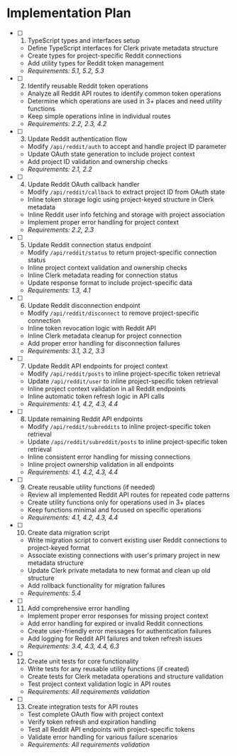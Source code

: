 # Implementation Plan

- [ ] 1. TypeScript types and interfaces setup
  - Define TypeScript interfaces for Clerk private metadata structure
  - Create types for project-specific Reddit connections
  - Add utility types for Reddit token management
  - _Requirements: 5.1, 5.2, 5.3_

- [ ] 2. Identify reusable Reddit token operations
  - Analyze all Reddit API routes to identify common token operations
  - Determine which operations are used in 3+ places and need utility functions
  - Keep simple operations inline in individual routes
  - _Requirements: 2.2, 2.3, 4.2_

- [ ] 3. Update Reddit authentication flow
  - Modify `/api/reddit/auth` to accept and handle project ID parameter
  - Update OAuth state generation to include project context
  - Add project ID validation and ownership checks
  - _Requirements: 2.1, 2.2_

- [ ] 4. Update Reddit OAuth callback handler
  - Modify `/api/reddit/callback` to extract project ID from OAuth state
  - Inline token storage logic using project-keyed structure in Clerk metadata
  - Inline Reddit user info fetching and storage with project association
  - Implement proper error handling for project context
  - _Requirements: 2.2, 2.3_

- [ ] 5. Update Reddit connection status endpoint
  - Modify `/api/reddit/status` to return project-specific connection status
  - Inline project context validation and ownership checks
  - Inline Clerk metadata reading for connection status
  - Update response format to include project-specific data
  - _Requirements: 1.3, 4.1_

- [ ] 6. Update Reddit disconnection endpoint
  - Modify `/api/reddit/disconnect` to remove project-specific connection
  - Inline token revocation logic with Reddit API
  - Inline Clerk metadata cleanup for project connection
  - Add proper error handling for disconnection failures
  - _Requirements: 3.1, 3.2, 3.3_

- [ ] 7. Update Reddit API endpoints for project context
  - Modify `/api/reddit/posts` to inline project-specific token retrieval
  - Update `/api/reddit/user` to inline project-specific token retrieval
  - Inline project context validation in all Reddit endpoints
  - Inline automatic token refresh logic in API calls
  - _Requirements: 4.1, 4.2, 4.3, 4.4_

- [ ] 8. Update remaining Reddit API endpoints
  - Modify `/api/reddit/subreddits` to inline project-specific token retrieval
  - Update `/api/reddit/subreddit/posts` to inline project-specific token retrieval
  - Inline consistent error handling for missing connections
  - Inline project ownership validation in all endpoints
  - _Requirements: 4.1, 4.2, 4.3, 4.4_

- [ ] 9. Create reusable utility functions (if needed)
  - Review all implemented Reddit API routes for repeated code patterns
  - Create utility functions only for operations used in 3+ places
  - Keep functions minimal and focused on specific operations
  - _Requirements: 4.1, 4.2, 4.3, 4.4_

- [ ] 10. Create data migration script
  - Write migration script to convert existing user Reddit connections to project-keyed format
  - Associate existing connections with user's primary project in new metadata structure
  - Update Clerk private metadata to new format and clean up old structure
  - Add rollback functionality for migration failures
  - _Requirements: 5.4_

- [ ] 11. Add comprehensive error handling
  - Implement proper error responses for missing project context
  - Add error handling for expired or invalid Reddit connections
  - Create user-friendly error messages for authentication failures
  - Add logging for Reddit API failures and token refresh issues
  - _Requirements: 3.4, 4.3, 4.4, 6.3_

- [ ] 12. Create unit tests for core functionality
  - Write tests for any reusable utility functions (if created)
  - Create tests for Clerk metadata operations and structure validation
  - Test project context validation logic in API routes
  - _Requirements: All requirements validation_

- [ ] 13. Create integration tests for API routes
  - Test complete OAuth flow with project context
  - Verify token refresh and expiration handling
  - Test all Reddit API endpoints with project-specific tokens
  - Validate error handling for various failure scenarios
  - _Requirements: All requirements validation_
